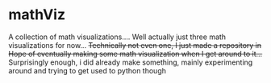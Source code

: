 # mathViz
A collection of math visualizations.... Well actually just three math visualizations for now... ~~Technically not even one, I just made a repository in Hope of eventually making some math visualization when I get around to it...~~ Surprisingly enough, i did already make something, mainly experimenting around and trying to get used to python though
